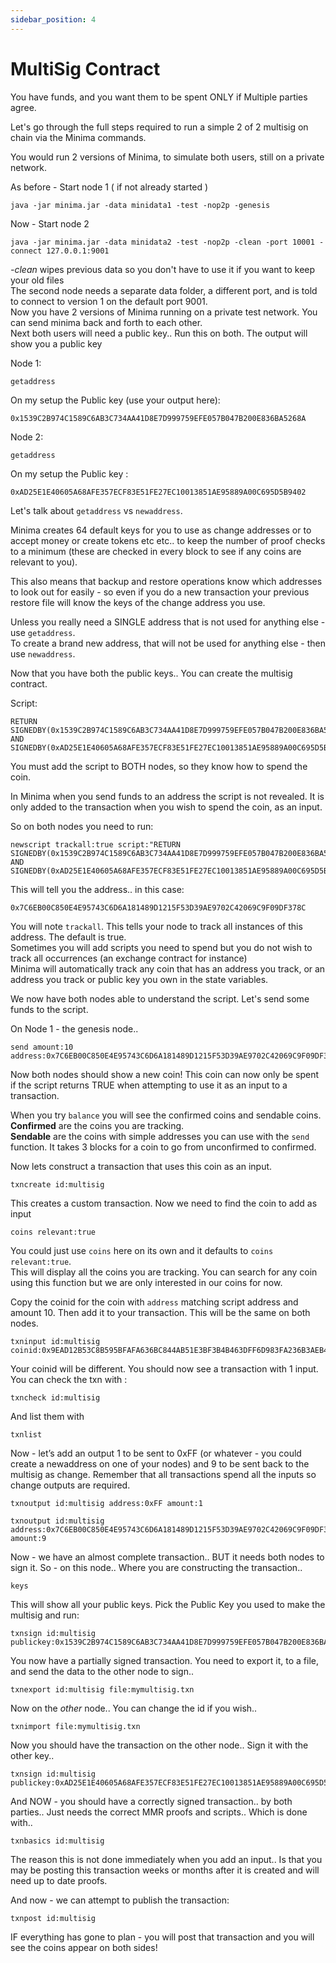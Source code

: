```yaml
---
sidebar_position: 4
---
```


# MultiSig Contract

You have funds, and you want them to be spent ONLY if Multiple parties agree.

Let's go through the full steps required to run a simple 2 of 2 multisig on chain via the Minima commands.

You would run 2 versions of Minima, to simulate both users, still on a private network.

As before - Start node 1 ( if not already started )
```
java -jar minima.jar -data minidata1 -test -nop2p -genesis
```
Now - Start node 2
~~~~
java -jar minima.jar -data minidata2 -test -nop2p -clean -port 10001 -connect 127.0.0.1:9001
~~~~

*-clean* wipes previous data so you don't have to use it if you want to keep your old files<br/>
The second node needs a separate data folder, a different port, and is told to connect to version 1 on the default port 9001.<br/>
Now you have 2 versions of Minima running on a private test network. You can send minima back and forth to each other.<br/>
Next both users will need a public key.. Run this on both. The output will show you a public key

Node 1:
~~~~
getaddress
~~~~
On my setup the Public key (use your output here): 
~~~~
0x1539C2B974C1589C6AB3C734AA41D8E7D999759EFE057B047B200E836BA5268A
~~~~
Node 2:
~~~~
getaddress
~~~~
On my setup the Public key : 
~~~~
0xAD25E1E40605A68AFE357ECF83E51FE27EC10013851AE95889A00C695D5B9402
~~~~
Let's talk about `getaddress` vs `newaddress`. <br/>

Minima creates 64 default keys for you to use as change addresses or to accept money or create tokens etc etc.. to keep the number of proof checks to a minimum (these are checked in every block to see if any coins are relevant to you).

This also means that backup and restore operations know which addresses to look out for easily - so even if you do a new transaction your previous restore file will know the keys of the change address you use. 

Unless you really need a SINGLE address that is not used for anything else - use `getaddress`. <br/>
To create a brand new address, that will not be used for anything else - then use `newaddress`.

Now that you have both the public keys.. You can create the multisig contract. 

Script:
~~~~
RETURN SIGNEDBY(0x1539C2B974C1589C6AB3C734AA41D8E7D999759EFE057B047B200E836BA5268A) AND SIGNEDBY(0xAD25E1E40605A68AFE357ECF83E51FE27EC10013851AE95889A00C695D5B9402)
~~~~

You must add the script to BOTH nodes, so they know how to spend the coin.

In Minima when you send funds to an address the script is not revealed. It is only added to the transaction when you wish to spend the coin, as an input.<br/>

So on both nodes you need to run:
~~~~
newscript trackall:true script:"RETURN SIGNEDBY(0x1539C2B974C1589C6AB3C734AA41D8E7D999759EFE057B047B200E836BA5268A) AND SIGNEDBY(0xAD25E1E40605A68AFE357ECF83E51FE27EC10013851AE95889A00C695D5B9402)"
~~~~
This will tell you the address.. in this case: 
~~~~
0x7C6EB00C850E4E95743C6D6A181489D1215F53D39AE9702C42069C9F09DF378C
~~~~
You will note `trackall`. This tells your node to track all instances of this address. The default is true. <br/>
Sometimes you will add scripts you need to spend but you do not wish to track all occurrences (an exchange contract for instance)<br/>
Minima will automatically track any coin that has an address you track, or an address you track or public key you own in the state variables.<br/>

We now have both nodes able to understand the script. Let's send some funds to the script.<br/>

On Node 1 - the genesis node..
~~~~
send amount:10 address:0x7C6EB00C850E4E95743C6D6A181489D1215F53D39AE9702C42069C9F09DF378C
~~~~
Now both nodes should show a new coin! This coin can now only be spent if the script returns TRUE when attempting to use it as an input to a transaction.

When you try `balance` you will see the confirmed coins and sendable coins. <br/>
**Confirmed** are the coins you are tracking.<br/>
**Sendable** are the coins with simple addresses you can use with the `send` function. It takes 3 blocks for a coin to go from unconfirmed to confirmed.

Now lets construct a transaction that uses this coin as an input.

~~~~
txncreate id:multisig
~~~~

This creates a custom transaction.
Now we need to find the coin to add as input

~~~~
coins relevant:true
~~~~

You could just use `coins` here on its own and it defaults to `coins relevant:true`.<br/>
This will display all the coins you are tracking. You can search for any coin using this function but we are only interested in our coins for now.<br/>

Copy the coinid for the coin with `address` matching script address and amount 10. Then add it to your transaction. This will be the same on both nodes.

~~~~
txninput id:multisig coinid:0x9EAD12B53C8B595BFAFA636BC844AB51E3BF3B4B463DFF6D983FA236B3AEB49F
~~~~

Your coinid will be different. You should now see a transaction with 1 input. You can check the txn with :

~~~~
txncheck id:multisig
~~~~

And list them with

~~~~
txnlist
~~~~

Now - let’s add an output
1 to be sent to 0xFF (or whatever - you could create a newaddress on one of your nodes) and 9 to be sent back to the multisig as change. Remember that all transactions spend all the inputs so change outputs are required.

~~~~
txnoutput id:multisig address:0xFF amount:1
~~~~

~~~~
txnoutput id:multisig address:0x7C6EB00C850E4E95743C6D6A181489D1215F53D39AE9702C42069C9F09DF378C amount:9
~~~~

Now - we have an almost complete transaction.. BUT it needs both nodes to sign it.
So - on this node.. Where you are constructing the transaction..

~~~~
keys
~~~~

This will show all your public keys. Pick the Public Key you used to make the multisig and run:

~~~~
txnsign id:multisig publickey:0x1539C2B974C1589C6AB3C734AA41D8E7D999759EFE057B047B200E836BA5268A
~~~~

You now have a partially signed transaction. You need to export it, to a file, and send the data to the other node to sign..

~~~~
txnexport id:multisig file:mymultisig.txn
~~~~

Now on the *other* node.. You can change the id if you wish..

~~~~
txnimport file:mymultisig.txn
~~~~

Now you should have the transaction on the other node.. Sign it with the other key..

~~~~
txnsign id:multisig publickey:0xAD25E1E40605A68AFE357ECF83E51FE27EC10013851AE95889A00C695D5B9402
~~~~

And NOW - you should have a correctly signed transaction.. by both parties.. Just needs the correct MMR proofs and scripts.. Which is done with..

~~~~
txnbasics id:multisig
~~~~

The reason this is not done immediately when you add an input.. Is that you may be posting this transaction weeks or months after it is created and will need up to date proofs.

And now - we can attempt to publish the transaction:

~~~~
txnpost id:multisig
~~~~

IF everything has gone to plan - you will post that transaction and you will see the coins appear on both sides!
